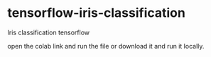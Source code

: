 # tensorflow-iris-classification
Iris classification tensorflow

  open the colab link and run the file or download it and run it locally.
  
